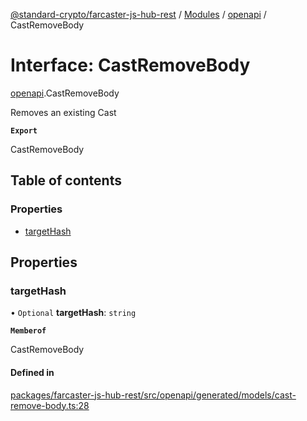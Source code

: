 [@standard-crypto/farcaster-js-hub-rest](../README.md) / [Modules](../modules.md) / [openapi](../modules/openapi.md) / CastRemoveBody

# Interface: CastRemoveBody

[openapi](../modules/openapi.md).CastRemoveBody

Removes an existing Cast

**`Export`**

CastRemoveBody

## Table of contents

### Properties

- [targetHash](openapi.CastRemoveBody.md#targethash)

## Properties

### targetHash

• `Optional` **targetHash**: `string`

**`Memberof`**

CastRemoveBody

#### Defined in

[packages/farcaster-js-hub-rest/src/openapi/generated/models/cast-remove-body.ts:28](https://github.com/standard-crypto/farcaster-js/blob/main/packages/farcaster-js-hub-rest/src/openapi/generated/models/cast-remove-body.ts#L28)
